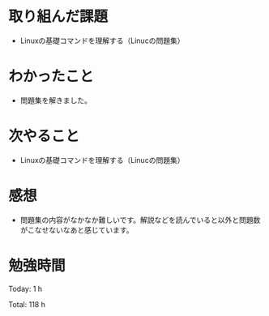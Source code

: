 # 取り組んだ課題
- Linuxの基礎コマンドを理解する（Linucの問題集）

# わかったこと
- 問題集を解きました。
  
# 次やること
- Linuxの基礎コマンドを理解する（Linucの問題集）

# 感想
- 問題集の内容がなかなか難しいです。解説などを読んでいると以外と問題数がこなせないなあと感じています。

# 勉強時間
Today: 1 h

Total: 118 h
